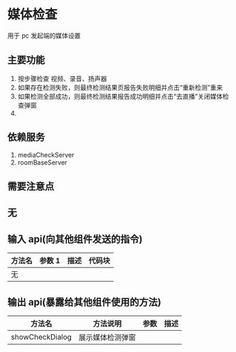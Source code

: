 # 媒体检查

用于 pc 发起端的媒体设置

## 主要功能

1. 按步骤检查 视频、录音、扬声器
2. 如果存在检测失败，则最终检测结果页报告失败明细并点击“重新检测”重来
3. 如果检测全部成功，则最终检测结果报告成功明细并点击“去直播”关闭媒体检查弹窗
4.

## 依赖服务

1. mediaCheckServer
2. roomBaseServer

## 需要注意点

## 无

## 输入 api(向其他组件发送的指令)

| 方法名 | 参数 1 | 描述 | 代码块 |
| ------ | ------ | ---- | ------ |
| 无     |        |      |        |

## 输出 api(暴露给其他组件使用的方法)

| 方法名          | 方法说明         | 参数 | 描述 |
| --------------- | ---------------- | ---- | ---- |
| showCheckDialog | 展示媒体检测弹窗 |      |      |

